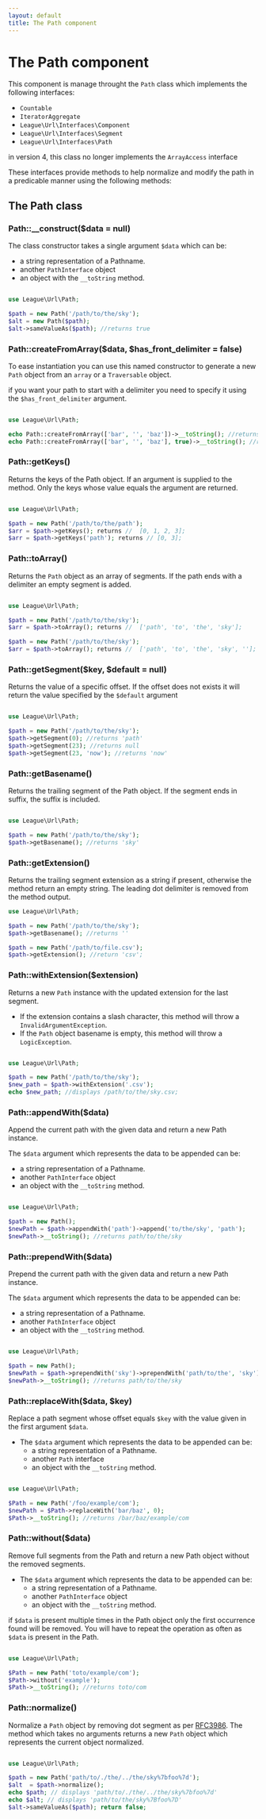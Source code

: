 ```yaml
---
layout: default
title: The Path component
---
```


# The Path component

This component is manage throught the `Path` class which implements the following interfaces:

- `Countable`
- `IteratorAggregate`
- `League\Url\Interfaces\Component`
- `League\Url\Interfaces\Segment`
- `League\Url\Interfaces\Path`

<p class="message-warning">in version 4, this class no longer implements the <code>ArrayAccess</code> interface</p>

These interfaces provide methods to help normalize and modify the path in a predicable manner using the following methods:

## The Path class

### Path::__construct($data = null)

The class constructor takes a single argument `$data` which can be:

- a string representation of a Pathname.
- another `PathInterface` object
- an object with the `__toString` method.

~~~php

use League\Url\Path;

$path = new Path('/path/to/the/sky');
$alt = new Path($path);
$alt->sameValueAs($path); //returns true
~~~

### Path::createFromArray($data, $has_front_delimiter = false)

To ease instantiation you can use this named constructor to generate a new `Path` object from an `array` or a `Traversable` object.

if you want your path to start with a delimiter you need to specify it using the `$has_front_delimiter` argument.

~~~php

use League\Url\Path;

echo Path::createFromArray(['bar', '', 'baz'])->__toString(); //returns 'bar//baz'
echo Path::createFromArray(['bar', '', 'baz'], true)->__toString(); //returns '/bar//baz'
~~~

### Path::getKeys()

Returns the keys of the Path object. If an argument is supplied to the method. Only the keys whose value equals the argument are returned.

~~~php

use League\Url\Path;

$path = new Path('/path/to/the/path');
$arr = $path->getKeys(); returns //  [0, 1, 2, 3];
$arr = $path->getKeys('path'); returns // [0, 3];
~~~

### Path::toArray()

Returns the `Path` object as an array of segments. If the path ends with a delimiter an empty segment is added.

~~~php

use League\Url\Path;

$path = new Path('/path/to/the/sky');
$arr = $path->toArray(); returns //  ['path', 'to', 'the', 'sky'];

$path = new Path('/path/to/the/sky');
$arr = $path->toArray(); returns //  ['path', 'to', 'the', 'sky', ''];
~~~

### Path::getSegment($key, $default = null)

Returns the value of a specific offset. If the offset does not exists it will return the value specified by the `$default` argument

~~~php

use League\Url\Path;

$path = new Path('/path/to/the/sky');
$path->getSegment(0); //returns 'path'
$path->getSegment(23); //returns null
$path->getSegment(23, 'now'); //returns 'now'
~~~

### Path::getBasename()

Returns the trailing segment of the Path object. If the segment ends in suffix, the suffix is included.

~~~php

use League\Url\Path;

$path = new Path('/path/to/the/sky');
$path->getBasename(); //returns 'sky'
~~~

### Path::getExtension()

Returns the trailing segment extension as a string if present, otherwise the method return an empty string. The leading dot delimiter is removed from the method output.

~~~php
use League\Url\Path;

$path = new Path('/path/to/the/sky');
$path->getBasename(); //returns ''

$path = new Path('/path/to/file.csv');
$path->getExtension(); //return 'csv';
~~~

### Path::withExtension($extension)

Returns a new `Path` instance with the updated extension for the last segment.

- If the extension contains a slash character, this method will throw a `InvalidArgumentException`.
- If the `Path` object basename is empty, this method will throw a `LogicException`.

~~~php

use League\Url\Path;

$path = new Path('/path/to/the/sky');
$new_path = $path->withExtension('.csv');
echo $new_path; //displays /path/to/the/sky.csv;
~~~

### Path::appendWith($data)

Append the current path with the given data and return a new Path instance.

The `$data` argument which represents the data to be appended can be:

- a string representation of a Pathname.
- another `PathInterface` object
- an object with the `__toString` method.

~~~php

use League\Url\Path;

$path = new Path();
$newPath = $path->appendWith('path')->append('to/the/sky', 'path');
$newPath->__toString(); //returns path/to/the/sky
~~~

### Path::prependWith($data)

Prepend the current path with the given data and return a new Path instance.

The `$data` argument which represents the data to be appended can be:

- a string representation of a Pathname.
- another `PathInterface` object
- an object with the `__toString` method.

~~~php

use League\Url\Path;

$path = new Path();
$newPath = $path->prependWith('sky')->prependWith('path/to/the', 'sky');
$newPath->__toString(); //returns path/to/the/sky
~~~

### Path::replaceWith($data, $key)

Replace a path segment whose offset equals `$key` with the value given in the first argument `$data`.

- The `$data` argument which represents the data to be appended can be:
	- a string representation of a Pathname.
	- another `Path` interface
	- an object with the `__toString` method.

~~~php

use League\Url\Path;

$Path = new Path('/foo/example/com');
$newPath = $Path->replaceWith('bar/baz', 0);
$Path->__toString(); //returns /bar/baz/example/com
~~~

### Path::without($data)

Remove full segments from the Path and return a new Path object without the removed segments.

- The `$data` argument which represents the data to be appended can be:
	- a string representation of a Pathname.
	- another `PathInterface` object
	- an object with the `__toString` method.

if `$data` is present multiple times in the Path object only the first occurrence found will be removed. You will have to repeat the operation as often as `$data` is present in the Path.

~~~php

use League\Url\Path;

$Path = new Path('toto/example/com');
$Path->without('example');
$Path->__toString(); //returns toto/com
~~~

### Path::normalize()

Normalize a `Path` object by removing dot segment as per [RFC3986](https://tools.ietf.org/html/rfc3986#section-6). The method which takes no arguments returns a new `Path` object which represents the current object normalized.

~~~php

use League\Url\Path;

$path = new Path('path/to/./the/../the/sky%7bfoo%7d');
$alt  = $path->normalize();
echo $path; // displays 'path/to/./the/../the/sky%7bfoo%7d'
echo $alt; // displays 'path/to/the/sky%7Bfoo%7D'
$alt->sameValueAs($path); return false;
~~~
